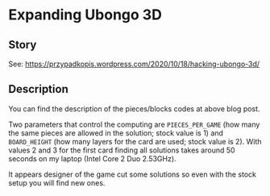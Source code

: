 # Expanding Ubongo 3D

## Story

See: https://przypadkopis.wordpress.com/2020/10/18/hacking-ubongo-3d/

## Description

You can find the description of the pieces/blocks codes at above blog post.

Two parameters that control the computing are `PIECES_PER_GAME` (how many the same pieces are allowed in the solution; stock value is 1) and
`BOARD_HEIGHT` (how many layers for the card are used; stock value is 2). With values 2 and 3 for the first card finding all solutions takes
around 50 seconds on my laptop (Intel Core 2 Duo 2.53GHz).

It appears designer of the game cut some solutions so even with the stock setup you will find new ones.

